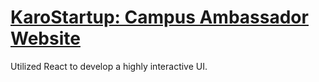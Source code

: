 
# <a href="https://nandini-gangrade.github.io/KaroStartup/">KaroStartup: Campus Ambassador Website</a>
<p>Utilized React to develop a highly interactive UI.</p>
